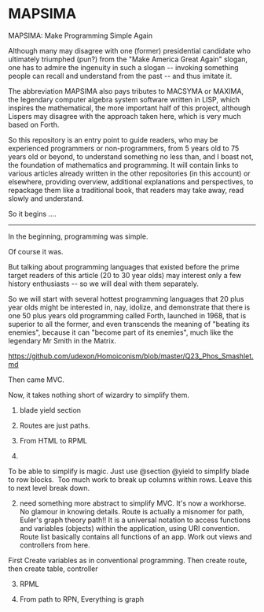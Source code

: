 # MAPSIMA
MAPSIMA: Make Programming Simple Again

Although many may disagree with one (former) presidential candidate who ultimately triumphed (pun?) from the "Make America Great Again" slogan, one has to admire the ingenuity in such a slogan -- invoking something people can recall and understand from the past -- and thus imitate it.

The abbreviation MAPSIMA also pays tributes to MACSYMA or MAXIMA, the legendary computer algebra system software written in LISP, which inspires the mathematical, the more important half of this project, although Lispers may disagree with the approach taken here, which is very much based on Forth.

So this repository is an entry point to guide readers, who may be experienced programmers or non-programmers, from 5 years old to 75 years old or beyond, to understand something no less than, and I boast not, the foundation of mathematics and programming. It will contain links to various articles already written in the other repositories (in this account) or elsewhere, providing overview, additional explanations and perspectives, to repackage them like a traditional book, that readers may take away, read slowly and understand.

So it begins ....

<hr>

In the beginning, programming was simple.

Of course it was.

But talking about programming languages that existed before the prime target readers of this article (20 to 30 year olds) may interest only a few history enthusiasts -- so we will deal with them separately.

So we will start with several hottest programming languages that 20 plus year olds might be interested in, nay, idolize, and demonstrate that there is one 50 plus years old programming called Forth, launched in 1968, that is superior to all the former, and even transcends the meaning of "beating its enemies", because it can "become part of its enemies", much like the legendary Mr Smith in the Matrix.

https://github.com/udexon/Homoiconism/blob/master/Q23_Phos_Smashlet.md

Then came MVC.

Now, it takes nothing short of wizardry to simplify them.

1) blade yield section
2) Routes are just paths.
3) From HTML to RPML

1)
To be able to simplify is magic.
Just use @section @yield to simplify blade to row blocks. 
Too much work to break up columns within rows. Leave this to next level break down.

2) need something more abstract to simplify MVC. It's now a workhorse. No glamour in knowing details.
Route is actually a misnomer for path, Euler's graph theory path!!
It is a universal notation to access functions and variables (objects) within the application, using URI convention. 
Route list basically contains all functions of an app. Work out views and controllers from here.

First Create variables as in conventional programming. Then create route, then create table, controller 

3) RPML

4) From path to RPN, Everything is graph 
